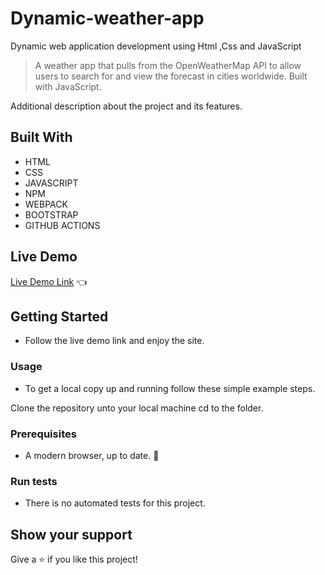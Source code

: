 # Dynamic-weather-app
Dynamic web application development using Html ,Css and JavaScript 

>  A weather app that pulls from the OpenWeatherMap API to allow users to search for and view the forecast in cities worldwide. Built with JavaScript.

Additional description about the project and its features.

## Built With

- HTML 
- CSS
- JAVASCRIPT
- NPM
- WEBPACK
- BOOTSTRAP
- GITHUB ACTIONS

## Live Demo

[Live Demo Link](https://veeraiyan-b.github.io/Dynamic-weather-app/) :point_left:

## Getting Started
- Follow the live demo link and enjoy the site.

### Usage
- To get a local copy up and running follow these simple example steps.

Clone the repository unto your local machine cd to the folder.


### Prerequisites

- A modern browser, up to date.  :muscle:

### Run tests

- There is no automated tests for this project.

## Show your support

Give a ⭐️ if you like this project!
